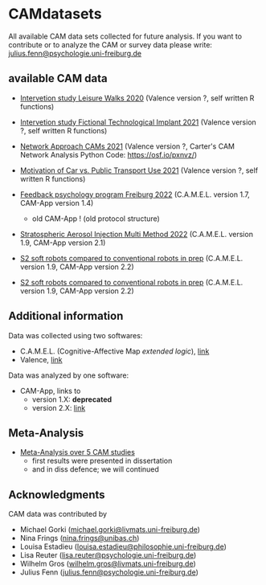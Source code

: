 # CAMdatasets
All available CAM data sets collected for future analysis. If you want to contribute or to analyze the CAM or survey data please write: <julius.fenn@psychologie.uni-freiburg.de>


## available CAM data

- [Intervetion study Leisure Walks 2020](/Intervetion%20study%20Leisure%20Walks%202020) (Valence version ?, self written R functions)
- [Intervetion study Fictional Technological Implant 2021](/Intervetion%20study%20Fictional%20Technological%20Implant%202021) (Valence version ?, self written R functions)
- [Network Approach CAMs 2021](/Network%20Approach%20CAMs%202021) (Valence version ?, Carter's CAM Network Analysis Python Code: https://osf.io/pxnvz/)
- [Motivation of Car vs. Public Transport Use 2021](/Motivation%20of%20Car%20vs.%20Public%20Transport%20Use%202021) (Valence version ?, self written R functions)
- [Feedback psychology program Freiburg 2022](/Feedback%20psychology%20program%20Freiburg%202022) (C.A.M.E.L. version 1.7, CAM-App version 1.4)
    + old CAM-App ! (old protocol structure)
- [Stratospheric Aerosol Injection Multi Method 2022](/Stratospheric%20Aerosol%20Injection%20Multi%20Method%202022) (C.A.M.E.L. version 1.9, CAM-App version 2.1)
- [S2 soft robots compared to conventional robots in prep](/S2%20soft%20robots%20compared%20to%20conventional%20robots) (C.A.M.E.L. version 1.9, CAM-App version 2.2)

- [S2 soft robots compared to conventional robots in prep](/S2%20soft%20robots%20compared%20to%20conventional%20robots) (C.A.M.E.L. version 1.9, CAM-App version 2.2)



## Additional information

Data was collected using two softwares: 
- C.A.M.E.L. (Cognitive-Affective Map *extended logic*), [link](https://camgalaxy.github.io/)
- Valence, [link](https://cam1.psychologie.uni-freiburg.de/)

Data was analyzed by one software:
- CAM-App, links to
    - version 1.X: **deprecated**
    - version 2.X: [link](https://fennapps.shinyapps.io/CAMtools_CAMapp/)


## Meta-Analysis
- [Meta-Analysis over 5 CAM studies](/metaAnalysis_Dissertation)
    + first results were presented in dissertation
    + and in diss defence; we will continued





## Acknowledgments

CAM data was contributed by
- Michael Gorki (<michael.gorki@livmats.uni-freiburg.de>)
- Nina Frings (<nina.frings@unibas.ch>)
- Louisa Estadieu (<louisa.estadieu@philosophie.uni-freiburg.de>)
- Lisa Reuter (<lisa.reuter@psychologie.uni-freiburg.de>)
- Wilhelm Gros (<wilhelm.gros@livmats.uni-freiburg.de>)
- Julius Fenn (<julius.fenn@psychologie.uni-freiburg.de>)